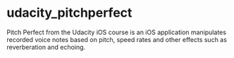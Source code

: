 # udacity_pitchperfect
Pitch Perfect from the Udacity iOS course is an iOS application manipulates recorded voice notes based on pitch, speed rates and other effects such as reverberation and echoing.
